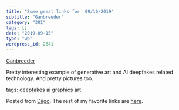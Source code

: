 ```yaml
---
title: "Some great links for  09/16/2019"
subtitle: "Ganbreeder"
category: "301"
tags: []
date: "2019-09-15"
type: "wp"
wordpress_id: 2641
---
```

[Ganbreeder](http://www.artbreeder.com/models) 

Pretty interesting example of generative art and AI deepfakes related technology. And pretty pictures too.

 tags: [deepfakes](https://www.diigo.com/user/pitosalas/deepfakes) [ai](https://www.diigo.com/user/pitosalas/ai) [graphics](https://www.diigo.com/user/pitosalas/graphics) [art](https://www.diigo.com/user/pitosalas/art)

Posted from [Diigo](https://www.diigo.com). The rest of my favorite links are [here](https://www.diigo.com/user/pitosalas).